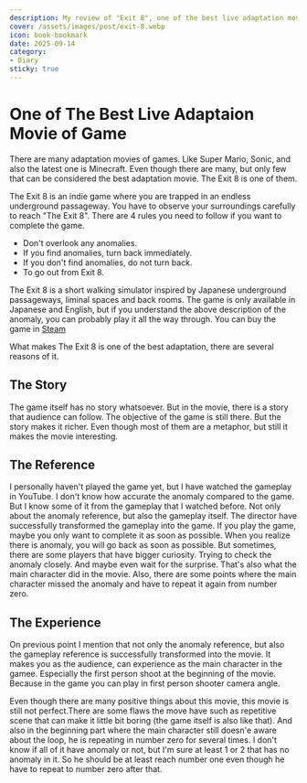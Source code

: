 ```yaml
---
description: My review of "Exit 8", one of the best live adaptation movie of game.
cover: /assets/images/post/exit-8.webp
icon: book-bookmark
date: 2025-09-14
category:
- Diary
sticky: true
---
```


# One of The Best Live Adaptaion Movie of Game

There are many adaptation movies of games. Like Super Mario, Sonic, and also the latest one is Minecraft. Even though there are many, but only few that can be considered the best adaptation movie. The Exit 8 is one of them.

The Exit 8 is an indie game where you are trapped in an endless underground passageway. You have to observe your surroundings carefully to reach "The Exit 8". There are 4 rules you need to follow if you want to complete the game.

- Don't overlook any anomalies.
- If you find anomalies, turn back immediately.
- If you don't find anomalies, do not turn back.
- To go out from Exit 8.

The Exit 8 is a short walking simulator inspired by Japanese underground passageways, liminal spaces and back rooms. The game is only available in Japanese and English, but if you understand the above description of the anomaly, you can probably play it all the way through. You can buy the game in [Steam](https://store.steampowered.com/app/2653790/The_Exit_8/)

<EmbedContainer movieId="tt35222590" />

What makes The Exit 8 is one of the best adaptation, there are several reasons of it.

## The Story

The game itself has no story whatsoever. But in the movie, there is a story that audience can follow. The objective of the game is still there. But the story makes it richer. Even though most of them are a metaphor, but still it makes the movie interesting.

## The Reference

I personally haven't played the game yet, but I have watched the gameplay in YouTube. I don't know how accurate the anomaly compared to the game. But I know some of it from the gameplay that I watched before. Not only about the anomaly reference, but also the gameplay itself. The director have successfully transformed the gameplay into the game. If you play the game, maybe you only want to complete it as soon as possible. When you realize there is anomaly, you will go back as soon as possible. But sometimes, there are some players that have bigger curiosity. Trying to check the anomaly closely. And maybe even wait for the surprise. That's also what the main character did in the movie. Also, there are some points where the main character missed the anomaly and have to repeat it again from number zero.

## The Experience

On previous point I mention that not only the anomaly reference, but also the gameplay reference is successfully transformed into the movie. It makes you as the audience, can experience as the main character in the gamee. Especially the first person shoot at the beginning of the movie. Because in the game you can play in first person shooter camera angle.

Even though there are many positive things about this movie, this movie is still not perfect.There are some flaws the move have such as repetitive scene that can make it little bit boring (the game itself  is also like that). And also in the beginning part where the main character still doesn'e aware about the loop, he is repeating in number zero for several times. I don't know if all of it have anomaly or not, but I'm sure at least 1 or 2 that has no anomaly in it. So he should be at least reach number one even though he have to repeat to number zero after that.

<script setup>
import EmbedContainer from "@EmbedContainer";
</script>